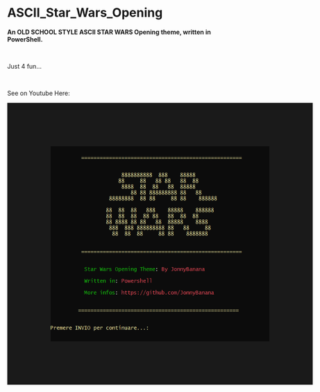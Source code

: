 # ASCII_Star_Wars_Opening
<b>An OLD SCHOOL STYLE ASCII STAR WARS Opening theme, written in PowerShell.</b>

</BR>

Just 4 fun...

</BR>

See on Youtube Here:
</BR>

<a href="https://www.youtube.com/watch?v=J93Rc_Bb8Fw&t=7s
" target="_blank"><img src="https://raw.githubusercontent.com/JonnyBanana/ASCII_Star_Wars_Opening/main/img/main.PNG" 
alt="BQOD" width="700" height="450" border="100" /></a> 


